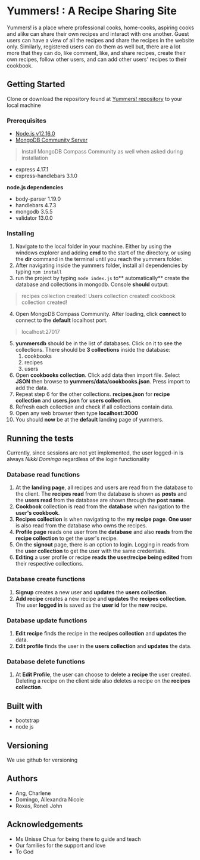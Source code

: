 # Yummers! : A Recipe Sharing Site
Yummers! is a place where professional cooks, home-cooks, aspiring cooks and alike can share their own recipes and interact with one another. Guest users can have a view of all the recipes and share the recipes in the website only. Similarly, registered users can do them as well but, there are a lot more that they can do, like comment, like, and share recipes, create their own recipes, follow other users, and can add other users' recipes to their cookbook.

## Getting Started
Clone or download the repository found at [Yummers! repository](https://github.com/unisse-courses/s15-mp12.git) to your local machine

### Prerequisites
* [Node.js v12.16.0](https://nodejs.org/en/)
* [MongoDB Community Server ](https://www.mongodb.com/download-center/community)
> Install MongoDB Compass Community as well when asked during installation
* express 4.17.1
* express-handlebars 3.1.0

**node.js dependencies**
* body-parser 1.19.0
* handlebars 4.7.3
* mongodb 3.5.5
* validator 13.0.0

### Installing
1. Navigate to the local folder in your machine. Either by using the windows explorer and adding **cmd** to the start of the directory, or using the **dir** command in the terminal until you reach the yummers folder.
2. After navigating inside the yummers folder, install all dependencies by typing
`npm install`
3. run the project by typing `node index.js` to** automatically** create the database and collections in mongodb. Console **should** output:
> recipes collection created!
> Users collection created!
> cookbook collection created!

4. Open MongoDB Compass Community. After loading, click **connect** to connect to the **default** localhost port.
> localhost:27017
5. **yummersdb** should be in the list of databases. Click on it to see the collections. There should be **3 collections** inside the database:
	1. cookbooks
	2. recipes
	3. users
6.  Open **cookbooks collection**. Click add data then import file. Select **JSON** then browse to **yummers/data/cookbooks.json**. Press import to add the data.
7. Repeat step 6 for the other collections. **recipes.json** for **recipe collection** and **users.json** for **users collection**.
8. Refresh each collection and check if all collections contain data.
9. Open any web browser then type **localhost:3000**
10. You should **now** be at the **default** landing page of yummers.


## Running the tests
Currently, since sessions are not yet implemented, the user logged-in is always *Nikki Domingo*  regardless of the login functionality

### Database read functions
1. At the **landing page**, all recipes and users are read from the database to the client. The **recipes read** from the database is shown as **posts** and the **users read** from the database are shown through the **post name**.
2.  **Cookbook** collection is read from the **database** when navigation to the **user's cookbook**.  
3. **Recipes collection** is when navigating to the **my recipe page**. **One user** is also read from the database who owns the recipes.
4.  **Profile page** reads one user from the **database** and also **reads** from the **recipe collection** to get the user's recipe.
5. On the **signout** page, there is an option to login. Logging in reads from the **user collection** to get the user with the same credentials.
6. **Editing** a user profile or recipe **reads the user/recipe being edited** from their respective collections.

### Database create functions
1. **Signup** creates a new user and **updates** the **users collection**.
2. **Add recipe** creates a new recipe and **updates** the **recipes collection**. The user **logged in** is saved as the **user id** for the **new** recipe.

### Database update functions
1. **Edit recipe** finds the recipe in the **recipes collection** and **updates** the data.
2. **Edit profile** finds the user in the **users collection** and **updates** the data.

### Database delete functions
1. At **Edit Profile**, the user can choose to delete a **recipe** the user created. Deleting a recipe on the client side also deletes a recipe on the **recipes collection**.

## Built with
- bootstrap
- node js

## Versioning
We use github for versioning 


## Authors

* Ang, Charlene
* Domingo, Allexandra Nicole
* Roxas, Ronell John

## Acknowledgements
- Ms Unisse Chua for being there to guide and teach 
- Our families for the support and love
- To God